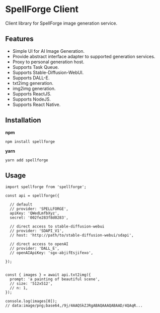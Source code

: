 # SpellForge Client

Client library for SpellForge image generation service.

## Features

- Simple UI for AI Image Generation.
- Provide abstract interface adapter to supported generation services.
- Proxy to personal generation host.
- Supports Task Queue.
- Supports Stable-Diffusion-WebUI.
- Supports DALL-E.
- txt2img generation.
- img2img generation.
- Supports ReactJS.
- Supports NodeJS.
- Supports React Native.

## Installation

**npm**

```
npm install spellforge
```

**yarn**

```
yarn add spellforge
```

## Usage

```
import spellforge from 'spellforge';

const api = spellforge({

  // default
  // provider: 'SPELLFORGE',
  apiKey: 'QWedLmfbXyz',
  secret: '002fe283f8d0283',

  // direct access to stable-diffusion-webui
  // provider: 'SDAPI_V1',
  // host: 'http://path/to/stable-diffusion-webui/sdapi',

  // direct access to openAI
  // provider: 'DALL_E',
  // openAIApiKey: 'sgx-abjifEsjifexo',

});


const { images } = await api.txt2img({
  prompt: 'a painting of beautiful scene',
  // size: '512x512',
  // n: 1,
});

console.log(images[0]);
// data:image/png;base64,/9j/4AAQSkZJRgABAQAAAQABAAD/4QAqR...
```